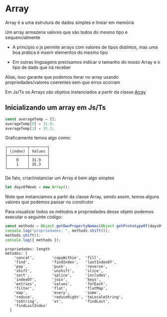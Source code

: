 # Array

Array é a uma estrutura de dados simples e linear em memória

Um array armazena valores que são todos do mesmo tipo e sequencialmente

- A principio o js permite arrays com valores de tipos distintos,
  mas uma boa prática é inserir elementos do mesmo tipo

- Em outras linguagens precisamos indicar o tamanho do nosso Array e o tipo de dado que irá receber

Alias, isso garante que podemos iterar no array usando propriedades/valores coerentes sem que erros ocorram

Em Js/Ts os Arrays são objetos instanciados a partir da classe [Array](https://developer.mozilla.org/en-US/docs/Web/JavaScript/Reference/Global_Objects/Array)

## Inicializando um array em Js/Ts

```ts
const averageTemp = [];
averageTemp[0] = 31.9;
averageTemp[1] = 35.3;
```

Graficamente temos algo como:

```
┌─────────┬────────┐
│ (index) │ Values │
├─────────┼────────┤
│    0    │ 31.9   │
│    1    │ 35.3   │
└─────────┴────────┘
```

De fato, criar/instanciar um Array é bem algo simples

```ts
let daysOfWeek = new Array();
```

Note que instanciamos a partir da classe Array, sendo assim, temos alguns valores que podemos passar no construtor

Para visualizar todos os métodos e propriedades desse objeto podemos executar o seguinte código:

```ts
const methods = Object.getOwnPropertyNames(Object.getPrototypeOf(daysOfWeek));
console.log("propriedades: ", methods.shift());
methods.shift();
console.log({ methods });
```

```
propriedades: length
métodos: [
    'concat',        'copyWithin',  'fill',
    'find',          'findIndex',   'lastIndexOf',
    'pop',           'push',        'reverse',
    'shift',         'unshift',     'slice',
    'sort',          'splice',      'includes',
    'indexOf',       'join',        'keys',
    'entries',       'values',      'forEach',
    'filter',        'flat',        'flatMap',
    'map',           'every',       'some',
    'reduce',        'reduceRight', 'toLocaleString',
    'toString',      'at',          'findLast',
    'findLastIndex'
  ]
```

